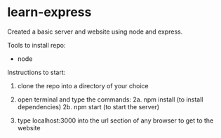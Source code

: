 # learn-express
Created a basic server and website using node and express.

Tools to install repo:
 - node

Instructions to start:
1. clone the repo into a directory of your choice
2. open terminal and type the commands:
2a. npm install (to install dependencies)
2b. npm start (to start the server)

3. type localhost:3000 into the url section of any browser to get to the website
